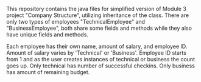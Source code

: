 This repository contains the java files for simplified version of Module 3 project "Company Structure", utilizing inheritance of the class. 
There are only two types of employees "TechnicalEmployee" and "BusinessEmployee", both share some fields and methods while they also have unique fields and methods.

Each employee has their own name, amount of salary, and employee ID. Amount of salary varies by 'Technical' or 'Business'. Employee ID starts from 1 and as the user creates instances of technical or business the count goes up.
Only technical has number of successful checkins.
Only business has amount of remaining budget.
